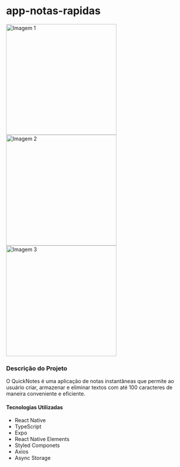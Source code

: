 # app-notas-rapidas

<img src="https://github.com/gaiekdacosta/app-notas-rapidas/assets/104230562/a8586445-0d51-430b-85d0-0a54caf94633" alt="Imagem 1" width="300" />
<img src="https://github.com/gaiekdacosta/app-notas-rapidas/assets/104230562/1817a8a3-b476-4595-959c-672e7d8dd70f" alt="Imagem 2" width="300" />
<img src="https://github.com/gaiekdacosta/app-notas-rapidas/assets/104230562/20fcc1f0-01ae-4570-aa7d-db79047348bb" alt="Imagem 3" width="300" />

### Descrição do Projeto

O QuickNotes é uma aplicação de notas instantâneas que permite ao usuário criar, armazenar e eliminar textos com até 100 caracteres de maneira conveniente e eficiente.

#### Tecnologias Utilizadas

- React Native
- TypeScript
- Expo
- React Native Elements
- Styled Componets
- Axios
- Async Storage

